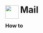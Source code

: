 
<h1>
	<img src="~/icon.svg" style="float: left; width: 42px; margin: 3px 5px 0 0;">
	Mail
</h1>

### How to

